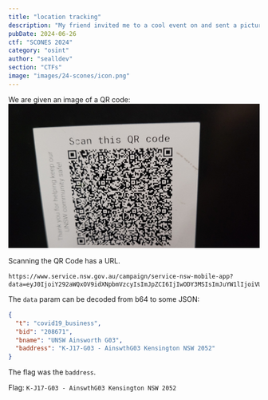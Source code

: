 ```yaml
---
title: "location tracking"
description: "My friend invited me to a cool event on and sent a picture which included this QR code in the corner but isn't looking at his phone to tell me where it is :(. Where is the lecture theatre?\n\n**Note**: Your answer should be the address of the building, you do not need to wrap your answer with `SCONES{}`. For example, if you think the answer is UTS Building 10, then supply `235 Jones St, Ultimo NSW 2007` as the flag."
pubDate: 2024-06-26
ctf: "SCONES 2024"
category: "osint"
author: "sealldev"
section: "CTFs"
image: "images/24-scones/icon.png"
---
```


We are given an image of a QR code:
![location tracking](images/24-scones/locationtracking.jpg)

Scanning the QR Code has a URL.
```
https://www.service.nsw.gov.au/campaign/service-nsw-mobile-app?data=eyJ0IjoiY292aWQxOV9idXNpbmVzcyIsImJpZCI6IjIwODY3MSIsImJuYW1lIjoiVU5TVyBBaW5zd29ydGggRzAzIiwiYmFkZHJlc3MiOiJLLUoxNy1HMDMgLSBBaW5zd3RoRzAzIEtlbnNpbmd0b24gTlNXIDIwNTIifQ==
```

The `data` param can be decoded from b64 to some JSON:
```json
{
  "t": "covid19_business",
  "bid": "208671",
  "bname": "UNSW Ainsworth G03",
  "baddress": "K-J17-G03 - AinswthG03 Kensington NSW 2052"
}
```

The flag was the `baddress`.

Flag: `K-J17-G03 - AinswthG03 Kensington NSW 2052`